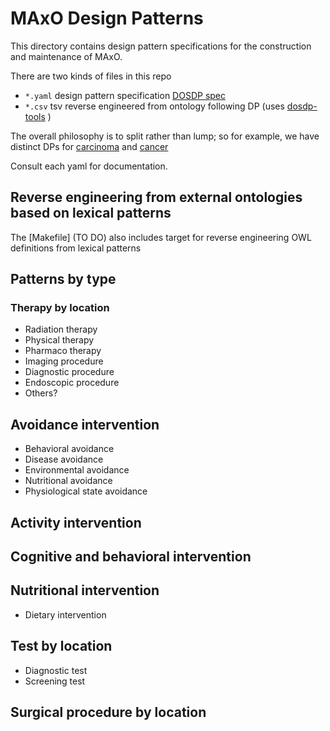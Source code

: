 # MAxO Design Patterns

This directory contains design pattern specifications for the construction and maintenance of MAxO. 

There are two kinds of files in this repo

 * `*.yaml` design pattern specification [DOSDP spec](https://github.com/dosumis/dead_simple_owl_design_patterns)
 * `*.csv` tsv reverse engineered from ontology following DP (uses [dosdp-tools](https://github.com/INCATools/dosdp-tools) )

The overall philosophy is to split rather than lump; so for example, we have distinct DPs for [carcinoma](carcinoma.yaml) and [cancer](cancer.yaml)

Consult each yaml for documentation.

## Reverse engineering from external ontologies based on lexical patterns

The [Makefile] (TO DO) also includes target for reverse engineering OWL definitions from lexical patterns

## Patterns by type

### Therapy by location

 * Radiation therapy
 * Physical therapy
 * Pharmaco therapy 
 * Imaging procedure
 * Diagnostic procedure
 * Endoscopic procedure
 * Others?
 
## Avoidance intervention

 * Behavioral avoidance
 * Disease avoidance
 * Environmental avoidance
 * Nutritional avoidance
 * Physiological state avoidance

## Activity intervention

## Cognitive and behavioral intervention

## Nutritional intervention

 * Dietary intervention
 
 ## Test by location
  
  * Diagnostic test
  * Screening test
  
## Surgical procedure by location


  
